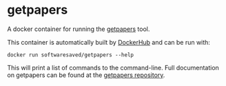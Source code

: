 # getpapers

A docker container for running the [getpapers](https://github.com/ContentMine/getpapers) tool.

This container is automatically built by [DockerHub](https://hub.docker.com/r/softwaresaved/getpapers/) and can be run with:

```
docker run softwaresaved/getpapers --help
```

This will print a list of commands to the command-line. Full documentation on getpapers can be found at the [getpapers repository](https://github.com/ContentMine/getpapers).
